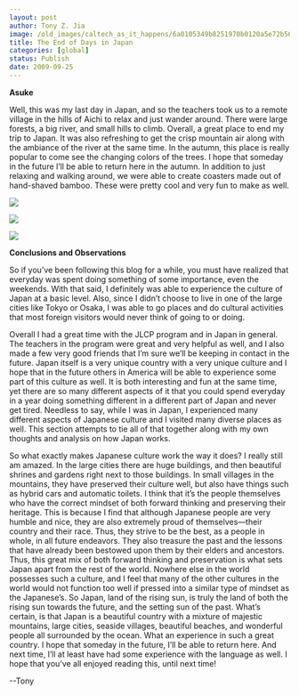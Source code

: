 ```yaml
---
layout: post
author: Tony Z. Jia
image: /old_images/caltech_as_it_happens/6a0105349b8251970b0120a5e72b56970c.jpg
title: The End of Days in Japan
categories: [global]
status: Publish
date: 2009-09-25
---
```


**Asuke**

Well, this was my last day in Japan, and so the teachers took us to a remote village in the hills of Aichi to relax and just wander around. There were large forests, a big river, and small hills to climb. Overall, a great place to end my trip to Japan. It was also refreshing to get the crisp mountain air along with the ambiance of the river at the same time. In the autumn, this place is really popular to come see the changing colors of the trees. I hope that someday in the future I’ll be able to return here in the autumn. In addition to just relaxing and walking around, we were able to create coasters made out of hand-shaved bamboo. These were pretty cool and very fun to make as well. 

![](/old_images/caltech_as_it_happens/6a0105349b8251970b0120a5e72c41970c.jpg)

![](/old_images/caltech_as_it_happens/6a0105349b8251970b0120a590a40f970b.jpg)

![](/old_images/caltech_as_it_happens/6a0105349b8251970b0120a590a570970b.jpg)

**Conclusions and Observations**

So if you’ve been following this blog for a while, you must have realized that everyday was spent doing something of some importance, even the weekends. With that said, I definitely was able to experience the culture of Japan at a basic level. Also, since I didn’t choose to live in one of the large cities like Tokyo or Osaka, I was able to go places and do cultural activities that most foreign visitors would never think of going to or doing. 

Overall I had a great time with the JLCP program and in Japan in general. The teachers in the program were great and very helpful as well, and I also made a few very good friends that I’m sure we’ll be keeping in contact in the future. Japan itself is a very unique country with a very unique culture and I hope that in the future others in America will be able to experience some part of this culture as well. It is both interesting and fun at the same time, yet there are so many different aspects of it that you could spend everyday in a year doing something different in a different part of Japan and never get tired. Needless to say, while I was in Japan, I experienced many different aspects of Japanese culture and I visited many diverse places as well. This section attempts to tie all of that together along with my own thoughts and analysis on how Japan works. 

So what exactly makes Japanese culture work the way it does? I really still am amazed. In the large cities there are huge buildings, and then beautiful shrines and gardens right next to those buildings. In small villages in the mountains, they have preserved their culture well, but also have things such as hybrid cars and automatic toilets. I think that it’s the people themselves who have the correct mindset of both forward thinking and preserving their heritage. This is because I find that although Japanese people are very humble and nice, they are also extremely proud of themselves—their country and their race. Thus, they strive to be the best, as a people in whole, in all future endeavors. They also treasure the past and the lessons that have already been bestowed upon them by their elders and ancestors. Thus, this great mix of both forward thinking and preservation is what sets Japan apart from the rest of the world. Nowhere else in the world possesses such a culture, and I feel that many of the other cultures in the world would not function too well if pressed into a similar type of mindset as the Japanese’s. So Japan, land of the rising sun, is truly the land of both the rising sun towards the future, and the setting sun of the past. What’s certain, is that Japan is a beautiful country with a mixture of majestic mountains, large cities, seaside villages, beautiful beaches, and wonderful people all surrounded by the ocean. What an experience in such a great country. I hope that someday in the future, I’ll be able to return here. And next time, I’ll at least have had some experience with the language as well. I hope that you’ve all enjoyed reading this, until next time!

--Tony


